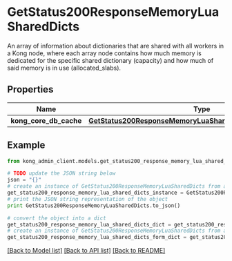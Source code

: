 # GetStatus200ResponseMemoryLuaSharedDicts

An array of information about dictionaries that are shared with all workers in a Kong node, where each array node contains how much memory is dedicated for the specific shared dictionary (capacity) and how much of said memory is in use (allocated_slabs).

## Properties

Name | Type | Description | Notes
------------ | ------------- | ------------- | -------------
**kong_core_db_cache** | [**GetStatus200ResponseMemoryLuaSharedDictsKongCoreDbCache**](GetStatus200ResponseMemoryLuaSharedDictsKongCoreDbCache.md) |  | [optional] 

## Example

```python
from kong_admin_client.models.get_status200_response_memory_lua_shared_dicts import GetStatus200ResponseMemoryLuaSharedDicts

# TODO update the JSON string below
json = "{}"
# create an instance of GetStatus200ResponseMemoryLuaSharedDicts from a JSON string
get_status200_response_memory_lua_shared_dicts_instance = GetStatus200ResponseMemoryLuaSharedDicts.from_json(json)
# print the JSON string representation of the object
print GetStatus200ResponseMemoryLuaSharedDicts.to_json()

# convert the object into a dict
get_status200_response_memory_lua_shared_dicts_dict = get_status200_response_memory_lua_shared_dicts_instance.to_dict()
# create an instance of GetStatus200ResponseMemoryLuaSharedDicts from a dict
get_status200_response_memory_lua_shared_dicts_form_dict = get_status200_response_memory_lua_shared_dicts.from_dict(get_status200_response_memory_lua_shared_dicts_dict)
```
[[Back to Model list]](../README.md#documentation-for-models) [[Back to API list]](../README.md#documentation-for-api-endpoints) [[Back to README]](../README.md)


